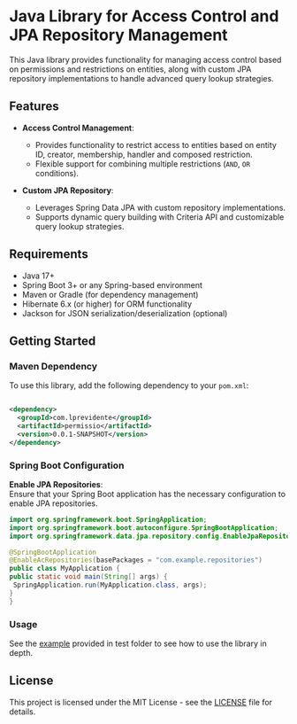 # Java Library for Access Control and JPA Repository Management

This Java library provides functionality for managing access control based on permissions and restrictions on entities,
along with custom JPA repository implementations to handle advanced query lookup strategies.

## Features

- **Access Control Management**:
    - Provides functionality to restrict access to entities based on entity ID, creator, membership, handler and
      composed restriction.
    - Flexible support for combining multiple restrictions (`AND`, `OR` conditions).

- **Custom JPA Repository**:
    - Leverages Spring Data JPA with custom repository implementations.
    - Supports dynamic query building with Criteria API and customizable query lookup strategies.

## Requirements

- Java 17+
- Spring Boot 3+ or any Spring-based environment
- Maven or Gradle (for dependency management)
- Hibernate 6.x (or higher) for ORM functionality
- Jackson for JSON serialization/deserialization (optional)

## Getting Started

### Maven Dependency

To use this library, add the following dependency to your `pom.xml`:

```xml

<dependency>
  <groupId>com.lprevidente</groupId>
  <artifactId>permissio</artifactId>
  <version>0.0.1-SNAPSHOT</version>
</dependency>
```

### Spring Boot Configuration

**Enable JPA Repositories**:  
Ensure that your Spring Boot application has the necessary configuration to enable JPA repositories.

   ```java
import org.springframework.boot.SpringApplication;
import org.springframework.boot.autoconfigure.SpringBootApplication;
import org.springframework.data.jpa.repository.config.EnableJpaRepositories;

@SpringBootApplication
@EnableAcRepositories(basePackages = "com.example.repositories")
public class MyApplication {
  public static void main(String[] args) {
    SpringApplication.run(MyApplication.class, args);
  }
}
 ```

### Usage

See the [example](https://github.com/lprevidente/Permissio/tree/main/src/test/java/com/lprevidente/permissio/repository)
provided in test folder to see how to use the library in depth.

## License

This project is licensed under the MIT License - see the [LICENSE](LICENSE) file for details.
